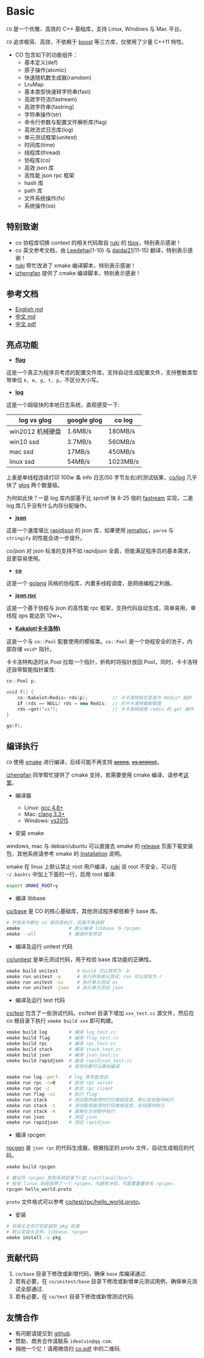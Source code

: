 # Basic

`CO` 是一个优雅、高效的 C++ 基础库，支持 Linux, Windows 与 Mac 平台。  

`CO` 追求极简、高效，不依赖于 [boost](https://www.boost.org/) 等三方库，仅使用了少量 C++11 特性。

- CO 包含如下的功能组件：
    - 基本定义(def)
    - 原子操作(atomic)
    - 快速随机数生成器(ramdom)
    - LruMap
    - 基本类型快速转字符串(fast)
    - 高效字符流(fastream)
    - 高效字符串(fastring)
    - 字符串操作(str)
    - 命令行参数与配置文件解析库(flag)
    - 高效流式日志库(log)
    - 单元测试框架(unitest)
    - 时间库(time)
    - 线程库(thread)
    - 协程库(co)
    - 高效 json 库
    - 高性能 json rpc 框架
    - hash 库
    - path 库
    - 文件系统操作(fs)
    - 系统操作(os)

## 特别致谢

- co 协程库切换 context 的相关代码取自 [ruki](https://github.com/waruqi) 的 [tbox](https://github.com/tboox/tbox)，特别表示感谢！
- co 英文参考文档，由 [Leedehai](https://github.com/Leedehai)(1-10) 与 [daidai21](https://github.com/daidai21)(11-15) 翻译，特别表示感谢！
- [ruki](https://github.com/waruqi) 帮忙改进了 xmake 编译脚本，特别表示感谢！
- [izhengfan](https://github.com/izhengfan) 提供了 cmake 编译脚本，特别表示感谢！

## 参考文档

- [English md](https://github.com/idealvin/co/tree/master/docs/en)
- [中文 md](https://github.com/idealvin/co/tree/master/docs/cn)
- [中文 pdf](https://code.aliyun.com/idealvin/docs/blob/59670150eb60b1ce11361fb8b45ee68923b41e9f/pdf/co.pdf)

## 亮点功能

- **[flag](https://github.com/idealvin/co/blob/master/base/flag.h)**

这是一个真正为程序员考虑的配置文件库，支持自动生成配置文件，支持整数类型带单位 `k, m, g, t, p`，不区分大小写。

- **[log](https://github.com/idealvin/co/blob/master/base/log.h)**

这是一个超级快的本地日志系统，直观感受一下:  

| log vs glog | google glog | co log |
| ------ | ------ | ------ |
| win2012 机械硬盘 | 1.6MB/s | 180MB/s |
| win10 ssd | 3.7MB/s | 560MB/s |
| mac ssd | 17MB/s | 450MB/s |
| linux ssd | 54MB/s | 1023MB/s |

上表是单线程连续打印 100w 条 info 日志(50 字节左右)的测试结果，[co/log](https://github.com/idealvin/co/blob/master/base/log.h) 几乎快了 [glog](https://github.com/google/glog) 两个数量级。

为何如此快？一是 log 库内部基于比 sprintf 快 8-25 倍的 [fastream](https://github.com/idealvin/co/blob/master/base/fastream.h) 实现，二是 log 库几乎没有什么内存分配操作。

- **[json](https://github.com/idealvin/co/blob/master/base/json.h)**

这是一个速度堪比 [rapidjson](https://github.com/Tencent/rapidjson) 的 json 库，如果使用 [jemalloc](https://github.com/jemalloc/jemalloc)，`parse` 与 `stringify` 的性能会进一步提升。

co/json 对 json 标准的支持不如 rapidjson 全面，但能满足程序员的基本需求，且更容易使用。

- **[co](https://github.com/idealvin/co/tree/master/base/co)**

这是一个 [golang](https://github.com/golang/go) 风格的协程库，内置多线程调度，是网络编程之利器。

- **[json rpc](https://github.com/idealvin/co/blob/master/base/rpc.h)**

这是一个基于协程与 json 的高性能 rpc 框架，支持代码自动生成，简单易用，单线程 qps 能达到 12w+。

- **[Kakalot(卡卡洛特)](https://github.com/idealvin/co/blob/master/base/co/co.h)**

这是一个与 `co::Pool` 配套使用的模板类。`co::Pool` 是一个协程安全的池子，内部存储 `void*` 指针。

卡卡洛特构造时从 Pool 拉取一个指针，析构时将指针放回 Pool，同时，卡卡洛特还自带智能指针属性:

```cpp
co::Pool p;

void f() {
    co::Kakalot<Redis> rds(p);         // 卡卡洛特现在变身为 Redis* 指针
    if (rds == NULL) rds = new Redis;  // 对卡卡洛特重新赋值
    rds->get("xx");                    // 卡卡洛特调用 redis 的 get 操作
}

go(f);
```

## 编译执行

`CO` 使用 [xmake](https://github.com/xmake-io/xmake) 进行编译，后续可能不再支持 ~~[scons](https://scons.org/)~~, ~~[vs project](https://visualstudio.microsoft.com/)~~。

[izhengfan](https://github.com/izhengfan) 同学帮忙提供了 cmake 支持，若需要使用 cmake 编译，请参考[这里](./docs/cn/22.编译.md/#cmake-编译)。

- 编译器
    - Linux: [gcc 4.8+](https://gcc.gnu.org/projects/cxx-status.html#cxx11)
    - Mac: [clang 3.3+](https://clang.llvm.org/cxx_status.html)
    - Windows: [vs2015](https://visualstudio.microsoft.com/)

- 安装 xmake

windows, mac 与 debian/ubuntu 可以直接去 xmake 的 [release](https://github.com/xmake-io/xmake/releases) 页面下载安装包，其他系统请参考 xmake 的 [Installation](https://xmake.io/#/guide/installation) 说明。

xmake 在 linux 上默认禁止 root 用户编译，[ruki](https://github.com/waruqi) 说 root 不安全，可以在 `~/.bashrc` 中加上下面的一行，启用 root 编译:
```sh
export XMAKE_ROOT=y
```

- 编译 libbase

[co/base](https://github.com/idealvin/co/tree/master/base) 是 CO 的核心基础库，其他测试程序都依赖于 base 库。

```sh
# 所有命令都在 co 根目录执行，后面不再说明
xmake                  # 默认编译 libbase 与 rpcgen
xmake --all            # 编译所有项目
```

- 编译及运行 unitest 代码

[co/unitest](https://github.com/idealvin/co/tree/master/unitest/base) 是单元测试代码，用于检验 base 库功能的正确性。

```sh
xmake build unitest       # build 可以简写为 -b
xmake run unitest -a      # 执行所有单元测试，run 可以简写为 r
xmake run unitest -os     # 执行单元测试 os
xmake run unitest -json   # 执行单元测试 json
```

- 编译及运行 test 代码

[co/test](https://github.com/idealvin/co/tree/master/test) 包含了一些测试代码。co/test 目录下增加 `xxx_test.cc` 源文件，然后在 co 根目录下执行 `xmake build xxx` 即可构建。

```sh
xmake build log        # 编译 log_test.cc
xmake build flag       # 编译 flag_test.cc
xmake build rpc        # 编译 rpc_test.cc
xmake build stack      # 编译 stack_test.cc
xmake build json       # 编译 json_test.cc
xmake build rapidjson  # 编译 rapidjson_test.cc
                       # 其他的都可以类似编译

xmake run log -perf    # log 库性能测试
xmake run rpc -c=0     # 启动 rpc server
xmake run rpc -c       # 启动 rpc client
xmake run flag -xz     # 执行 flag
xmake run stack        # 测试程序崩溃时打印堆栈信息，默认在协程中执行
xmake run stack -t     # 测试程序崩溃时打印堆栈信息，在线程中执行
xmake run stack -m     # 直接在主线程中执行
xmake run json         # 测试 json
xmake run rapidjson    # 测试 rapidjson
```

- 编译 rpcgen

[rpcgen](https://github.com/idealvin/co/tree/master/rpcgen) 是 `json rpc` 的代码生成器，根据指定的 proto 文件，自动生成相应的代码。

```sh
xmake build rpcgen

# 建议将 rpcgen 放到系统目录下(如 /usr/local/bin/).
# 有些 linux 系统自带了一个 rpcgen，为避免冲突，可能需要重命名 rpcgen.
rpcgen hello_world.proto
```

`proto` 文件格式可以参考 [co/test/rpc/hello_world.proto](https://github.com/idealvin/co/blob/master/test/rpc/hello_world.proto)。

- 安装

```sh
# 将相关文件打包安装到 pkg 目录
# 默认安装头文件、libbase、rpcgen
xmake install -o pkg 
```

## 贡献代码

1. `co/base` 目录下修改或新增代码，确保 `base` 库编译通过.
2. 若有必要，在 `co/unitest/base` 目录下修改或新增单元测试用例，确保单元测试全部通过.
3. 若有必要，在 `co/test` 目录下修改或新增测试代码.


## 友情合作

- 有问题请提交到 [github](https://github.com/idealvin/co/).
- 赞助、商务合作请联系 `idealvin@qq.com`.
- 捐他一个亿！请用微信扫 [co.pdf](https://code.aliyun.com/idealvin/docs/blob/59670150eb60b1ce11361fb8b45ee68923b41e9f/pdf/co.pdf) 中的二维码.
